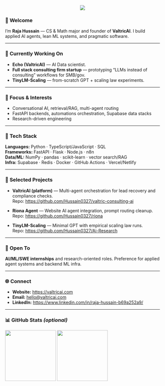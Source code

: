 <h1 align="center">
  <a href="https://git.io/typing-svg">
    <img src="https://readme-typing-svg.herokuapp.com/?lines=Hello,+there!+👋;I'm+Raja+Hussain;Welcome+to+my+GitHub&center=true&size=30">
  </a>
</h1>

### 👋 **Welcome**

I’m **Raja Hussain** — CS & Math major and founder of **ValtricAI**. I build applied AI agents, lean ML systems, and pragmatic software.

---

### 🚀 **Currently Working On**
- **Echo (ValtricAI)** — AI Data scientist.
- **Full stack consulting firm startup** — prototyping “LLMs instead of consulting” workflows for SMB/gov.
- **TinyLM-Scaling** — from-scratch GPT + scaling law experiments.

---

### 🧠 **Focus & Interests**
- Conversational AI, retrieval/RAG, multi-agent routing
- FastAPI backends, automations orchestration, Supabase data stacks
- Research-driven engineering

---

### 🧰 **Tech Stack**

**Languages:** Python · TypeScript/JavaScript · SQL  
**Frameworks:** FastAPI · Flask · Node.js · n8n  
**Data/ML:** NumPy · pandas · scikit-learn · vector search/RAG  
**Infra:** Supabase · Redis · Docker · GitHub Actions · Vercel/Netlify

---

### 📌 **Selected Projects**

- **ValtricAI (platform)** — Multi-agent orchestration for lead recovery and compliance checks.  
  Repo: https://github.com/Hussain0327/valtric-consulting-ai

- **Riona Agent** — Website AI agent integration, prompt routing cleanup.  
  Repo: https://github.com/Hussain0327/riona

- **TinyLM-Scaling** — Minimal GPT with empirical scaling law runs.  
  Repo: https://github.com/Hussain0327/Ai-Research

---

### 💼 **Open To**
**AI/ML/SWE internships** and research-oriented roles. Preference for applied agent systems and backend ML infra.

---

### 🌐 **Connect**
- **Website:** https://valtricai.com  
- **Email:** hello@valtricai.com  
- **LinkedIn:** https://www.linkedin.com/in/raja-hussain-b69a252a9/

---

### 📊 **GitHub Stats** _(optional)_
<p>
  <img src="https://github-readme-stats.vercel.app/api?username=Hussain0327&show_icons=true" height="165">
  <img src="https://github-readme-stats.vercel.app/api/top-langs/?username=Hussain0327&layout=compact" height="165">
</p>

